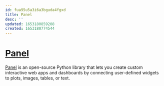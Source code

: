 ```yaml
---
id: fua95u5a3i6a3bguda4fgxd
title: Panel
desc: ''
updated: 1653180859208
created: 1653180774544
---
```

# [Panel](https://github.com/holoviz/panel)

[Panel](https://panel.holoviz.org/) is an open-source Python library that lets you create custom interactive web apps and dashboards by connecting user-defined widgets to plots, images, tables, or text.
